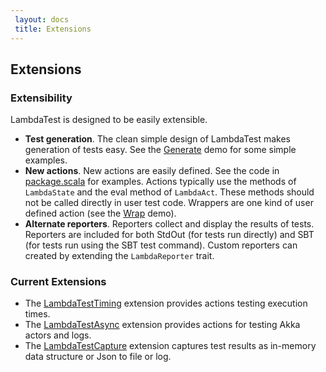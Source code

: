 ```yaml
---
 layout: docs
 title: Extensions
---
```


## Extensions

### Extensibility 

LambdaTest is designed to be easily extensible.

* **Test generation**. The clean simple design of LambdaTest makes generation of tests easy. See the [Generate](https://github.com/47deg/LambdaTest/blob/master/src/test/scala/demo/Generate.scala) demo for some simple examples.
* **New actions**. New actions are easily defined. See the code in [package.scala](https://github.com/47deg/LambdaTest/blob/master/src/main/scala/com/fortysevendeg/lambdatest/package.scala) for examples. Actions typically use the methods of `LambdaState` and the eval method of `LambdaAct`. These methods should not be called directly in user test code. Wrappers are one kind of user defined action (see the [Wrap](https://github.com/47deg/LambdaTest/blob/master/src/test/scala/demo/Wrap.scala) demo).
* **Alternate reporters**. Reporters collect and display the results of tests. Reporters are included for both StdOut (for tests run directly) and SBT (for tests run using the SBT test command). Custom reporters can created by extending the `LambdaReporter` trait.


### Current Extensions

* The [LambdaTestTiming](https://github.com/47deg/LambdaTestTiming) extension provides actions testing execution times.
* The [LambdaTestAsync](https://github.com/47deg/LambdaTestAsync) extension provides actions for testing Akka actors and logs.
* The [LambdaTestCapture](https://github.com/47deg/LambdaTestCapture) extension
captures test results as in-memory data structure or Json to file or log. 

